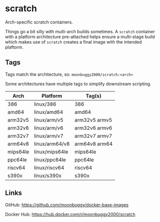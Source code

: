 # scratch
Arch-specific scratch containers.

Things go a bit silly with multi-arch builds sometimes. A `scratch` container with a platform architecture pre-attached helps ensure a multi-stage build which makes use of `scratch` creates a final image with the intended plaftorm.

## Tags
Tags match the architecture, so: `moonbuggy2000/scratch:<arch>`

Some architectures have multiple tags to simplify downstream scripting.

|Arch    |Platform      |Tag(s)       |
|--------|--------------|-------------|
|386     |linux/386     |386          |
|amd64   |linux/amd64   |amd64        |
|arm32v5 |linux/arm/v5  |arm32v5 armv5|
|arm32v6 |linux/arm/v6  |arm32v6 armv6|
|arm32v7 |linux/arm/v7  |arm32v7 armv7|
|arm64v8 |linux/arm64/v8|arm64v8 arm64|
|mips64le|linux/mips64le|mips64le     |
|ppc64le |linux/ppc64le |ppc64le      |
|riscv64 |linux/riscv64 |riscv64      |
|s390x   |linux/s390x   |s390x        |

## Links
GitHub: <https://github.com/moonbuggy/docker-base-images>

Docker Hub: <https://hub.docker.com/r/moonbuggy2000/scratch>
